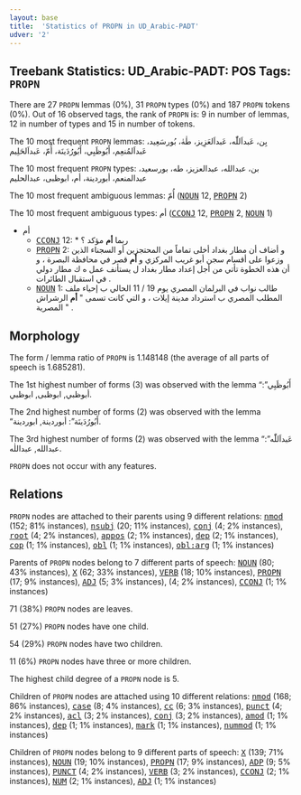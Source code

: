 ```yaml
---
layout: base
title:  'Statistics of PROPN in UD_Arabic-PADT'
udver: '2'
---
```


## Treebank Statistics: UD_Arabic-PADT: POS Tags: `PROPN`

There are 27 `PROPN` lemmas (0%), 31 `PROPN` types (0%) and 187 `PROPN` tokens (0%).
Out of 16 observed tags, the rank of `PROPN` is: 9 in number of lemmas, 12 in number of types and 15 in number of tokens.

The 10 most frequent `PROPN` lemmas: بِن، عَبداَللّٰه، عَبداَلعَزِيز، طٰهٰ، بُورسَعِيد، عَبداَلمُنعِم، أَبُوظَبِي، أَبُورُدَينَة، أُمّ، عَبداَلحَلِيم

The 10 most frequent `PROPN` types:  بن، عبدالله، عبدالعزيز، طه، بورسعيد، عبدالمنعم، أبوردينة، أم، ابوظبى، عبدالحليم

The 10 most frequent ambiguous lemmas: أُمّ (<tt><a href="ar_padt-pos-NOUN.html">NOUN</a></tt> 12, <tt><a href="ar_padt-pos-PROPN.html">PROPN</a></tt> 2)

The 10 most frequent ambiguous types:  أم (<tt><a href="ar_padt-pos-CCONJ.html">CCONJ</a></tt> 12, <tt><a href="ar_padt-pos-PROPN.html">PROPN</a></tt> 2, <tt><a href="ar_padt-pos-NOUN.html">NOUN</a></tt> 1)


* أم
  * <tt><a href="ar_padt-pos-CCONJ.html">CCONJ</a></tt> 12: * ربما <b>أم</b> مؤكد ؟
  * <tt><a href="ar_padt-pos-PROPN.html">PROPN</a></tt> 2: و أضاف أن مطار بغداد أخلى تماماً من المحتجزين أو السجناء الذين وزعوا على أقسام سجن أبو غريب المركزي و <b>أم</b> قصر في محافظة البصرة ، و أن هذه الخطوة تأتي من أجل إعداد مطار بغداد ل يستأنف عمل ه ك مطار دولي في استقبال الطائرات .
  * <tt><a href="ar_padt-pos-NOUN.html">NOUN</a></tt> 1: طالب نواب في البرلمان المصري يوم 19 / 11 الحالي ب إحياء ملف المطلب المصري ب استرداد مدينة إيلات ، و التي كانت تسمى " <b>أم</b> الرشراش المصرية " .

## Morphology

The form / lemma ratio of `PROPN` is 1.148148 (the average of all parts of speech is 1.685281).

The 1st highest number of forms (3) was observed with the lemma “أَبُوظَبِي”: أبوظبي, ابوظبى, ابوظبي.

The 2nd highest number of forms (2) was observed with the lemma “أَبُورُدَينَة”: أبوردينة, ابوردينة.

The 3rd highest number of forms (2) was observed with the lemma “عَبداَللّٰه”: عبدالله, عبداللٰه.

`PROPN` does not occur with any features.


## Relations

`PROPN` nodes are attached to their parents using 9 different relations: <tt><a href="ar_padt-dep-nmod.html">nmod</a></tt> (152; 81% instances), <tt><a href="ar_padt-dep-nsubj.html">nsubj</a></tt> (20; 11% instances), <tt><a href="ar_padt-dep-conj.html">conj</a></tt> (4; 2% instances), <tt><a href="ar_padt-dep-root.html">root</a></tt> (4; 2% instances), <tt><a href="ar_padt-dep-appos.html">appos</a></tt> (2; 1% instances), <tt><a href="ar_padt-dep-dep.html">dep</a></tt> (2; 1% instances), <tt><a href="ar_padt-dep-cop.html">cop</a></tt> (1; 1% instances), <tt><a href="ar_padt-dep-obl.html">obl</a></tt> (1; 1% instances), <tt><a href="ar_padt-dep-obl-arg.html">obl:arg</a></tt> (1; 1% instances)

Parents of `PROPN` nodes belong to 7 different parts of speech: <tt><a href="ar_padt-pos-NOUN.html">NOUN</a></tt> (80; 43% instances), <tt><a href="ar_padt-pos-X.html">X</a></tt> (62; 33% instances), <tt><a href="ar_padt-pos-VERB.html">VERB</a></tt> (18; 10% instances), <tt><a href="ar_padt-pos-PROPN.html">PROPN</a></tt> (17; 9% instances), <tt><a href="ar_padt-pos-ADJ.html">ADJ</a></tt> (5; 3% instances),  (4; 2% instances), <tt><a href="ar_padt-pos-CCONJ.html">CCONJ</a></tt> (1; 1% instances)

71 (38%) `PROPN` nodes are leaves.

51 (27%) `PROPN` nodes have one child.

54 (29%) `PROPN` nodes have two children.

11 (6%) `PROPN` nodes have three or more children.

The highest child degree of a `PROPN` node is 5.

Children of `PROPN` nodes are attached using 10 different relations: <tt><a href="ar_padt-dep-nmod.html">nmod</a></tt> (168; 86% instances), <tt><a href="ar_padt-dep-case.html">case</a></tt> (8; 4% instances), <tt><a href="ar_padt-dep-cc.html">cc</a></tt> (6; 3% instances), <tt><a href="ar_padt-dep-punct.html">punct</a></tt> (4; 2% instances), <tt><a href="ar_padt-dep-acl.html">acl</a></tt> (3; 2% instances), <tt><a href="ar_padt-dep-conj.html">conj</a></tt> (3; 2% instances), <tt><a href="ar_padt-dep-amod.html">amod</a></tt> (1; 1% instances), <tt><a href="ar_padt-dep-dep.html">dep</a></tt> (1; 1% instances), <tt><a href="ar_padt-dep-mark.html">mark</a></tt> (1; 1% instances), <tt><a href="ar_padt-dep-nummod.html">nummod</a></tt> (1; 1% instances)

Children of `PROPN` nodes belong to 9 different parts of speech: <tt><a href="ar_padt-pos-X.html">X</a></tt> (139; 71% instances), <tt><a href="ar_padt-pos-NOUN.html">NOUN</a></tt> (19; 10% instances), <tt><a href="ar_padt-pos-PROPN.html">PROPN</a></tt> (17; 9% instances), <tt><a href="ar_padt-pos-ADP.html">ADP</a></tt> (9; 5% instances), <tt><a href="ar_padt-pos-PUNCT.html">PUNCT</a></tt> (4; 2% instances), <tt><a href="ar_padt-pos-VERB.html">VERB</a></tt> (3; 2% instances), <tt><a href="ar_padt-pos-CCONJ.html">CCONJ</a></tt> (2; 1% instances), <tt><a href="ar_padt-pos-NUM.html">NUM</a></tt> (2; 1% instances), <tt><a href="ar_padt-pos-ADJ.html">ADJ</a></tt> (1; 1% instances)

